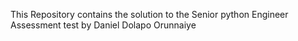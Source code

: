 This Repository contains the solution to the Senior python Engineer Assessment test by 
Daniel Dolapo Orunnaiye